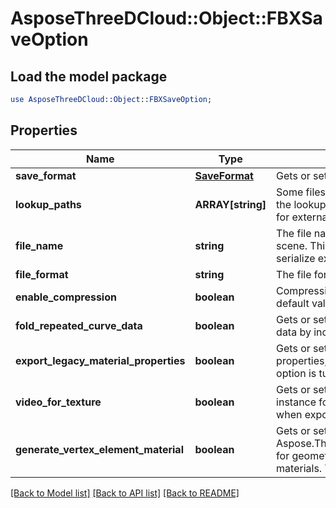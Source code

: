 # AsposeThreeDCloud::Object::FBXSaveOption

## Load the model package
```perl
use AsposeThreeDCloud::Object::FBXSaveOption;
```

## Properties
Name | Type | Description | Notes
------------ | ------------- | ------------- | -------------
**save_format** | [**SaveFormat**](SaveFormat.md) | Gets or sets  of the SaveFormat. | [optional] 
**lookup_paths** | **ARRAY[string]** | Some files like OBJ depends on external file, the lookup paths will allows Aspose.3D to look for external file to load | [optional] 
**file_name** | **string** | The file name of the exporting/importing scene. This is optional, but useful when serialize external assets like OBJ&#39;s material. | [optional] 
**file_format** | **string** | The file format like FBX,U3D,PDF .... | [optional] 
**enable_compression** | **boolean** |  Compression large binary data in the FBX file, default value is true | [optional] 
**fold_repeated_curve_data** | **boolean** | Gets or sets whether reuse repeated curve data by increasing last data&#39;s ref count | [optional] 
**export_legacy_material_properties** | **boolean** | Gets or sets whether export legacy material properties, used for back compatibility. This option is turned on by default | [optional] 
**video_for_texture** | **boolean** | Gets or sets whether generate a Video instance for Aspose.ThreeD.Shading.Texture when exporting as FBX. | [optional] 
**generate_vertex_element_material** | **boolean** | Gets or sets whether always generate a Aspose.ThreeD.Entities.VertexElementMaterial for geometries if the attached node contains materials. This is turned off by default. | [optional] 

[[Back to Model list]](../README.md#documentation-for-models) [[Back to API list]](../README.md#documentation-for-api-endpoints) [[Back to README]](../README.md)


